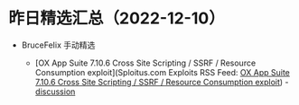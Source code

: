 # 昨日精选汇总（2022-12-10）

- BruceFeIix 手动精选

  - [OX App Suite 7.10.6 Cross Site Scripting / SSRF / Resource Consumption exploit](Sploitus.com Exploits RSS Feed: [OX App Suite 7.10.6 Cross Site Scripting / SSRF / Resource Consumption exploit](https://sploitus.com/exploit?id=PACKETSTORM:170064&utm_source=rss&utm_medium=rss)) - [discussion](https://github.com/BruceFeIix/picker/issues/14)
